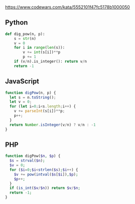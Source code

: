 https://www.codewars.com/kata/5552101f47fc5178b1000050

## Python
```python
def dig_pow(n, p):
    s = str(n)
    v = 0
    for i in range(len(s)):
        v += int(s[i])**p
        p += 1
    if (v/n).is_integer(): return v/n
    return -1
```

## JavaScript
```js
function digPow(n, p) {
  let s = n.toString();
  let v = 0;
  for (let i=0;i<s.length;i++) {
    v += parseInt(s[i])**p;
    p++;
  }
  return Number.isInteger(v/n) ? v/n : -1
}
```

## PHP
```php
function digPow($n, $p) {
  $s = strval($n);
  $v = 0;
  for ($i=0;$i<strlen($s);$i++) {
    $v += pow(intval($s[$i]),$p);
    $p++;
  }
  if (is_int($v/$n)) return $v/$n;
  return -1;
}
```